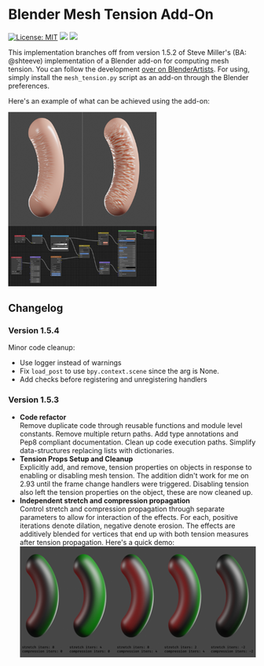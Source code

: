 # Blender Mesh Tension Add-On
[![License: MIT](https://img.shields.io/badge/license-MIT-yellow)](https://opensource.org/licenses/MIT) ![](https://img.shields.io/badge/version-1.5.4-blue) ![](https://img.shields.io/badge/blender-2.93-orange)

This implementation branches off from version 1.5.2 of Steve Miller's (BA: @shteeve) implementation of a Blender add-on for computing mesh tension. You can follow the development [over on BlenderArtists](https://blenderartists.org/t/revised-mesh-tension-add-on/1239091/45). For using, simply install the `mesh_tension.py` script as an add-on through the Blender preferences.

Here's an example of what can be achieved using the add-on:

<img src="imgs/examples.png" alt="example node setup" width="60%">

## Changelog

### Version 1.5.4

Minor code cleanup:
- Use logger instead of warnings
- Fix `load_post` to use `bpy.context.scene` since the arg is None.
- Add checks before registering and unregistering handlers


### Version 1.5.3

- **Code refactor**  
Remove duplicate code through reusable functions and module level constants. Remove multiple return paths. Add type annotations and Pep8 compliant documentation. Clean up code execution paths. Simplify data-structures replacing lists with dictionaries.
- **Tension Props Setup and Cleanup**  
Explicitly add, and remove, tension properties on objects in response to enabling or disabling mesh tension. The addition didn't work for me on 2.93 until the frame change handlers were triggered. Disabling tension also left the tension properties on the object, these are now cleaned up.
- **Independent stretch and compression propagation**  
Control stretch and compression propagation through separate parameters to allow for interaction of the effects. For each, positive iterations denote dilation, negative denote erosion. The effects are additively blended for vertices that end up with both tension measures after tension propagation. Here's a quick demo:
![propagaion](imgs/propagation.png)
